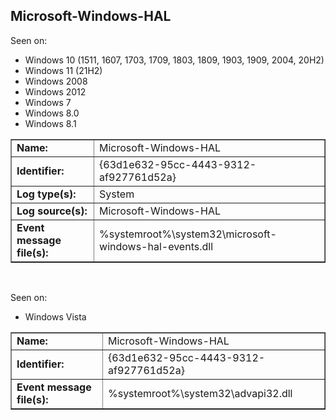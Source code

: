 ## Microsoft-Windows-HAL

Seen on:
* Windows 10 (1511, 1607, 1703, 1709, 1803, 1809, 1903, 1909, 2004, 20H2)
* Windows 11 (21H2)
* Windows 2008
* Windows 2012
* Windows 7
* Windows 8.0
* Windows 8.1

<table border="1" class="docutils">
  <tbody>
    <tr>
      <td><b>Name:</b></td>
      <td>Microsoft-Windows-HAL</td>
    </tr>
    <tr>
      <td><b>Identifier:</b></td>
      <td>{63d1e632-95cc-4443-9312-af927761d52a}</td>
    </tr>
    <tr>
      <td><b>Log type(s):</b></td>
      <td>System</td>
    </tr>
    <tr>
      <td><b>Log source(s):</b></td>
      <td>Microsoft-Windows-HAL</td>
    </tr>
    <tr>
      <td><b>Event message file(s):</b></td>
      <td>%systemroot%\system32\microsoft-windows-hal-events.dll</td>
    </tr>
  </tbody>
</table>

&nbsp;

Seen on:
* Windows Vista

<table border="1" class="docutils">
  <tbody>
    <tr>
      <td><b>Name:</b></td>
      <td>Microsoft-Windows-HAL</td>
    </tr>
    <tr>
      <td><b>Identifier:</b></td>
      <td>{63d1e632-95cc-4443-9312-af927761d52a}</td>
    </tr>
    <tr>
      <td><b>Event message file(s):</b></td>
      <td>%systemroot%\system32\advapi32.dll</td>
    </tr>
  </tbody>
</table>

&nbsp;

